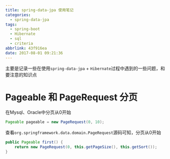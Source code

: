 ```yaml
---
title: spring-data-jpa 使用笔记
categories:
  - spring-data-jpa
tags:
  - spring-boot
  - Hibernate
  - sql
  - criteria
abbrlink: 43f916ea
date: 2017-08-01 09:21:36
---
```

主要是记录一些在使用`spring-data-jpa` + `Hibernate`过程中遇到的一些问题，和要注意的知识点

# Pageable 和 PageRequest 分页
在Mysql、Oracle中分页从0开始
```java
Pageable pageable = new PageRequest(0, 10);
```
<!-- more -->
查看`org.springframework.data.domain.PageRequest`源码可知，分页从0开始
```java
public Pageable first() {
    return new PageRequest(0, this.getPageSize(), this.getSort());
}
```

